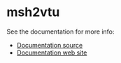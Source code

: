 # msh2vtu

See the documentation for more info:

- [Documentation source](../../docs/user-guide/msh2vtu.md)
- [Documentation web site](https://ogstools.opengeosys.org/stable/user-guide/msh2vtu.html)
